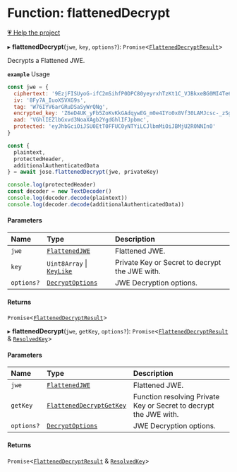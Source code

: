 # Function: flattenedDecrypt

[💗 Help the project](https://github.com/sponsors/panva)

▸ **flattenedDecrypt**(`jwe`, `key`, `options?`): `Promise`<[`FlattenedDecryptResult`](../interfaces/types.FlattenedDecryptResult.md)\>

Decrypts a Flattened JWE.

**`example`** Usage
```js
const jwe = {
  ciphertext: '9EzjFISUyoG-ifC2mSihfP0DPC80yeyrxhTzKt1C_VJBkxeBG0MI4Te61Pk45RAGubUvBpU9jm4',
  iv: '8Fy7A_IuoX5VXG9s',
  tag: 'W76IYV6arGRuDSaSyWrQNg',
  encrypted_key: 'Z6eD4UK_yFb5ZoKvKkGAdqywEG_m0e4IYo0x8Vf30LAMJcsc-_zSgIeiF82teZyYi2YYduHKoqImk7MRnoPZOlEs0Q5BNK1OgBmSOhCE8DFyqh9Zh48TCTP6lmBQ52naqoUJFMtHzu-0LwZH26hxos0GP3Dt19O379MJB837TdKKa87skq0zHaVLAquRHOBF77GI54Bc7O49d8aOrSu1VEFGMThlW2caspPRiTSePDMDPq7_WGk50izRhB3Asl9wmP9wEeaTrkJKRnQj5ips1SAZ1hDBsqEQKKukxP1HtdcopHV5_qgwU8Hjm5EwSLMluMQuiE6hwlkXGOujZLVizA',
  aad: 'VGhlIEZlbGxvd3NoaXAgb2YgdGhlIFJpbmc',
  protected: 'eyJhbGciOiJSU0EtT0FFUC0yNTYiLCJlbmMiOiJBMjU2R0NNIn0'
}

const {
  plaintext,
  protectedHeader,
  additionalAuthenticatedData
} = await jose.flattenedDecrypt(jwe, privateKey)

console.log(protectedHeader)
const decoder = new TextDecoder()
console.log(decoder.decode(plaintext))
console.log(decoder.decode(additionalAuthenticatedData))
```

#### Parameters

| Name | Type | Description |
| :------ | :------ | :------ |
| `jwe` | [`FlattenedJWE`](../interfaces/types.FlattenedJWE.md) | Flattened JWE. |
| `key` | `Uint8Array` \| [`KeyLike`](../types/types.KeyLike.md) | Private Key or Secret to decrypt the JWE with. |
| `options?` | [`DecryptOptions`](../interfaces/types.DecryptOptions.md) | JWE Decryption options. |

#### Returns

`Promise`<[`FlattenedDecryptResult`](../interfaces/types.FlattenedDecryptResult.md)\>

▸ **flattenedDecrypt**(`jwe`, `getKey`, `options?`): `Promise`<[`FlattenedDecryptResult`](../interfaces/types.FlattenedDecryptResult.md) & [`ResolvedKey`](../interfaces/types.ResolvedKey.md)\>

#### Parameters

| Name | Type | Description |
| :------ | :------ | :------ |
| `jwe` | [`FlattenedJWE`](../interfaces/types.FlattenedJWE.md) | Flattened JWE. |
| `getKey` | [`FlattenedDecryptGetKey`](../interfaces/jwe_flattened_decrypt.FlattenedDecryptGetKey.md) | Function resolving Private Key or Secret to decrypt the JWE with. |
| `options?` | [`DecryptOptions`](../interfaces/types.DecryptOptions.md) | JWE Decryption options. |

#### Returns

`Promise`<[`FlattenedDecryptResult`](../interfaces/types.FlattenedDecryptResult.md) & [`ResolvedKey`](../interfaces/types.ResolvedKey.md)\>
